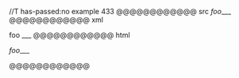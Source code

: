 //T has-passed:no
example 433
@@@@@@@@@@@@ src
_foo____
@@@@@@@@@@@@ xml
<?xml version="1.0" encoding="UTF-8"?>
<!DOCTYPE document SYSTEM "CommonMark.dtd">
<document xmlns="http://commonmark.org/xml/1.0">
  <paragraph>
    <emph>
      <text>foo</text>
    </emph>
    <text>___</text>
  </paragraph>
</document>
@@@@@@@@@@@@ html
<p><em>foo</em>___</p>
@@@@@@@@@@@@
